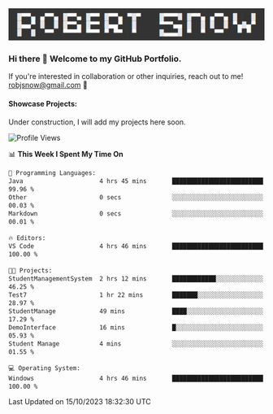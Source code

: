 <img alt="myname" src="assets/name.png" />

### Hi there 👋 Welcome to my GitHub Portfolio.
If you're interested in collaboration or other inquiries, reach out to me!  robjsnow@gmail.com  :briefcase:

#### Showcase Projects:

Under construction, I will add my projects here soon.

<!--START_SECTION:waka-->
![Profile Views](http://img.shields.io/badge/Profile%20Views-0-blue)

📊 **This Week I Spent My Time On** 

```text
💬 Programming Languages: 
Java                     4 hrs 45 mins       █████████████████████████   99.96 % 
Other                    0 secs              ░░░░░░░░░░░░░░░░░░░░░░░░░   00.03 % 
Markdown                 0 secs              ░░░░░░░░░░░░░░░░░░░░░░░░░   00.01 % 

🔥 Editors: 
VS Code                  4 hrs 46 mins       █████████████████████████   100.00 % 

🐱‍💻 Projects: 
StudentManagementSystem  2 hrs 12 mins       ████████████░░░░░░░░░░░░░   46.25 % 
Test7                    1 hr 22 mins        ███████░░░░░░░░░░░░░░░░░░   28.97 % 
StudentManage            49 mins             ████░░░░░░░░░░░░░░░░░░░░░   17.29 % 
DemoInterface            16 mins             █░░░░░░░░░░░░░░░░░░░░░░░░   05.93 % 
Student Manage           4 mins              ░░░░░░░░░░░░░░░░░░░░░░░░░   01.55 % 

💻 Operating System: 
Windows                  4 hrs 46 mins       █████████████████████████   100.00 % 
```


 Last Updated on 15/10/2023 18:32:30 UTC
<!--END_SECTION:waka-->

<!--
**robjsnow/robjsnow** is a ✨ _special_ ✨ repository because its `README.md` (this file) appears on your GitHub profile.

Here are some ideas to get you started:

- 🔭 I’m currently working on ...
- 🌱 I’m currently learning ...
- 👯 I’m looking to collaborate on ...
- 🤔 I’m looking for help with ...
- 💬 Ask me about ...
- 📫 How to reach me: ...
- 😄 Pronouns: ...
- ⚡ Fun fact: ...
-->
